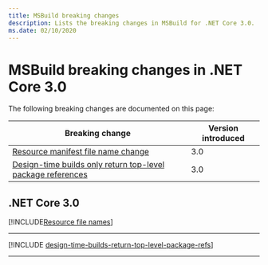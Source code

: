 ```yaml
---
title: MSBuild breaking changes
description: Lists the breaking changes in MSBuild for .NET Core 3.0.
ms.date: 02/10/2020
---
```

# MSBuild breaking changes in .NET Core 3.0

The following breaking changes are documented on this page:

| Breaking change | Version introduced |
| - | - |
| [Resource manifest file name change](#resource-manifest-file-name-change) | 3.0 |
| [Design-time builds only return top-level package references](#design-time-builds-only-return-top-level-package-references) | 3.0 |

## .NET Core 3.0

[!INCLUDE[Resource file names](~/includes/core-changes/msbuild/3.0/resource-manifest-name.md)]

***

[!INCLUDE [design-time-builds-return-top-level-package-refs](../../../includes/core-changes/msbuild/3.0/design-time-builds-return-top-level-package-refs.md)]

***
